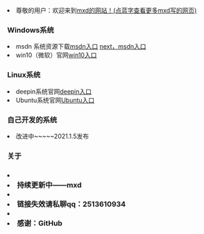 <li>尊敬的用户：欢迎来到<a href="https://windows-linux-bili.github.io/home/">mxd的网站！(点蓝字查看更多mxd写的网页)</a> <a class="download" href="https://windows-linux-bili.github.io/hello/"></a>
  <h3>Windows系统</h3>
  <li>msdn 系统资源下载<a href="https://msdn.itellyou.cn/">msdn入口</a> <a href="https://next.itellyou.cn/">next，msdn入口</a>
    <li>win10（微软）官网<a href="https://www.microsoft.com/zh-cn/software-download/windows10">win10入口</a>
      
  <h3>Linux系统</h3>
  <li>deepin系统官网<a href="https://www.deepin.org/zh/download/">deepin入口</a>
  <li>Ubuntu系统官网<a href="https://cn.ubuntu.com/download">Ubuntu入口</a>
  
  <h3>自己开发的系统</h3>
  <li>改进中~~~~~2021.1.5发布</a>

<h3>关于<h3>
<li><li>持续更新中——mxd</li>
<li><li>链接失效请私聊qq：2513610934</li>         
<li><li>感谢：GitHub</li>
